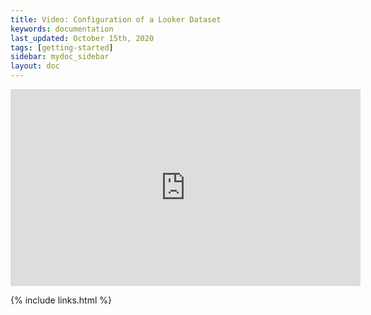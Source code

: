 ```yaml
---
title: Video: Configuration of a Looker Dataset
keywords: documentation
last_updated: October 15th, 2020
tags: [getting-started]
sidebar: mydoc_sidebar
layout: doc
---
```



<iframe width="560" height="315" src="https://www.youtube.com/embed/YvqfA0R2QZY" frameborder="0" allow="accelerometer; autoplay; clipboard-write; encrypted-media; gyroscope; picture-in-picture" allowfullscreen></iframe>


{% include links.html %}
